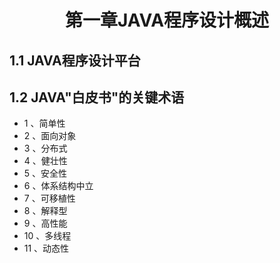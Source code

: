 <h1 align="center">第一章JAVA程序设计概述</h1>

## 1.1 JAVA程序设计平台

## 1.2 JAVA"白皮书"的关键术语

* 1 、简单性 
* 2 、面向对象 
* 3 、分布式 
* 4 、健壮性 
* 5 、安全性
* 6 、体系结构中立 
* 7 、可移植性 
* 8 、解释型 
* 9 、高性能 
* 10 、多线程 
* 11 、动态性





